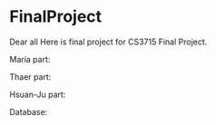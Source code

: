 # FinalProject
Dear all
Here is final project for CS3715 Final Project.

Maria part:

Thaer part:

Hsuan-Ju part:

Database:
